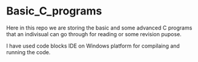 # Basic_C_programs

Here in this repo we are storing the basic  and some advanced C programs that an indivisual can go through for reading or some 
revision pupose.

I have used code blocks IDE on Windows platform for compilaing and running the code.


